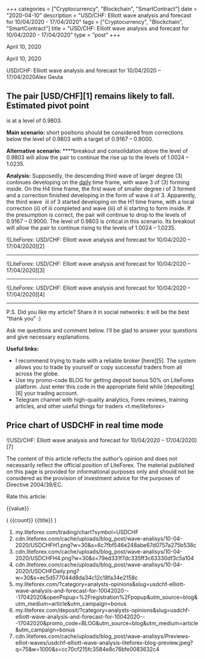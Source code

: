 +++
categories = ["Cryptocurrency", "Blockchain", "SmartContract"]
date = "2020-04-10"
description = "USD/CHF: Elliott wave analysis and forecast for 10/04/2020 - 17/04/2020"
tags = ["Cryptocurrency", "Blockchain", "SmartContract"]
title = "USD/CHF: Elliott wave analysis and forecast for 10/04/2020 - 17/04/2020"
type = "post"
+++

April 10, 2020

April 10, 2020

USD/CHF: Elliott wave analysis and forecast for 10/04/2020 –
17/04/2020Alex Geuta

## The pair [USD/CHF][1] remains likely to fall. Estimated pivot point
is at a level of 0.9803.

 **Main scenario:** short positions should be considered from
corrections below the level of 0.9803 with a target of 0.9167 – 0.9000.

 **Alternative scenario:** ****breakout and consolidation above the
level of 0.9803 will allow the pair to continue the rise up to the
levels of 1.0024 – 1.0235.

 **Analysis:** Supposedly, the descending third wave of larger degree
(3) continues developing on the [daily](https://www.fintecher.org/2020/03/03/forex-trading-daily-strategy/) time frame, with wave 3 of (3)
forming inside. On the H4 time frame, the first wave of smaller degree
i of 3 formed and a correction finished developing in the form of wave
ii of 3. Apparently, the third wave  iii of 3 started developing on the
H1 time frame, with a local correction (ii) of iii completed and wave
(iii) of iii starting to form inside. If the presumption is correct, the
pair will continue to drop to the levels of 0.9167 – 0.9000. The level
of 0.9803 is critical in this scenario. Its breakout will allow the pair
to continue rising to the levels of 1.0024 – 1.0235.

![LiteForex: USD/CHF: Elliott wave analysis and forecast for 10/04/2020
– 17/04/2020][2]

* * *

![LiteForex: USD/CHF: Elliott wave analysis and forecast for 10/04/2020
– 17/04/2020][3]

* * *

![LiteForex: USD/CHF: Elliott wave analysis and forecast for 10/04/2020
– 17/04/2020][4]

* * *

P.S. Did you like my article? Share it in social networks: it will be
the best “thank you" :)

Ask me questions and comment below. I’ll be glad to answer your
questions and give necessary explanations.

 **Useful links:**

  * I recommend trying to trade with a reliable broker [here][5]. The system allows you to trade by yourself or copy successful traders from all across the globe.
  * Use my promo-code BLOG for getting deposit bonus 50% on LiteForex platform. Just enter this code in the appropriate field while [depositing][6] your trading account.
  * Telegram channel with high-quality analytics, Forex reviews, training articles, and other useful things for traders <t.me/liteforex>

## Price chart of USDCHF in real time mode

![USD/CHF: Elliott wave analysis and forecast for 10/04/2020 –
17/04/2020][7]

The content of this article reflects the author’s opinion and does not
necessarily reflect the official position of LiteForex. The material
published on this page is provided for informational purposes only and
should not be considered as the provision of investment advice for the
purposes of Directive 2004/39/EC.

Rate this article:

{{value}}

( {{count}} {{title}} )

   1. my.liteforex.com/trading/chart?symbol=USDCHF
   2. cdn.liteforex.com/cache/uploads/blog_post/wave-analisys/10-04-2020/USDCHFH1.png?w=30&s=6c7fbf546e248abe67d0757a275b538c
   3. cdn.liteforex.com/cache/uploads/blog_post/wave-analisys/10-04-2020/USDCHFH4.png?w=30&s=79ed331f7dc335ff3c63330df3c5a104
   4. cdn.liteforex.com/cache/uploads/blog_post/wave-analisys/10-04-2020/USDCHFDaily.png?w=30&s=ec5d577044d8da34c12c18fa34e2158c
   5. my.liteforex.com/?category=analysts-opinions&slug=usdchf-elliott-wave-analysis-and-forecast-for-10042020---17042020&openPopup=%2Fregistration%2Fpopup&utm_source=blog&utm_medium=article&utm_campaign=bonus
   6. my.liteforex.com/deposit/?category=analysts-opinions&slug=usdchf-elliott-wave-analysis-and-forecast-for-10042020---17042020&promo_code=BLOG&utm_source=blog&utm_medium=article&utm_campaign=bonus
   7. cdn.liteforex.com/cache/uploads/blog_post/wave-analisys/Previews-elliot-waves/usdchf-elliott-wave-analysis-liteforex-blog-preview.jpeg?q=75&w=1000&s=cc70cf215fc3584e8c76bfe0083632c4